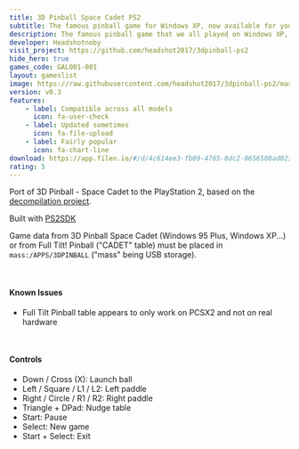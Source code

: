 ```yaml
---
title: 3D Pinball Space Cadet PS2
subtitle: The famous pinball game for Windows XP, now available for your PS2!
description: The famous pinball game that we all played on Windows XP, now available for your PS2!
developer: Headshotnoby
visit_project: https://github.com/headshot2017/3dpinball-ps2
hide_hero: true
games_code: GAL001-001
layout: gameslist
image: https://raw.githubusercontent.com/headshot2017/3dpinball-ps2/master/screenshot.png
version: v0.3
features:
    - label: Compatible across all models
      icon: fa-user-check
    - label: Updated sometimes
      icon: fa-file-upload
    - label: Fairly popular
      icon: fa-chart-line
download: https://app.filen.io/#/d/4c614ee3-fb09-4765-8dc2-0656508ad023#741JqXO5MJZ6K7a9dLTTf1Rp6v1Qkh3s
rating: 5
---
```


Port of 3D Pinball - Space Cadet to the PlayStation 2, based on the [decompilation project](https://github.com/k4zmu2a/SpaceCadetPinball).

Built with [PS2SDK](https://github.com/ps2dev/ps2sdk)

Game data from 3D Pinball Space Cadet (Windows 95 Plus, Windows XP...) or from Full Tilt! Pinball ("CADET" table) must be placed in `mass:/APPS/3DPINBALL` ("mass" being USB storage). 

<br>

#### Known Issues
* Full Tilt Pinball table appears to only work on PCSX2 and not on real hardware
  
<br>

#### Controls
* Down / Cross (X): Launch ball
* Left / Square / L1 / L2: Left paddle
* Right / Circle / R1 / R2: Right paddle
* Triangle + DPad: Nudge table
* Start: Pause
* Select: New game
* Start + Select: Exit
